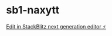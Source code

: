 # sb1-naxytt

[Edit in StackBlitz next generation editor ⚡️](https://stackblitz.com/~/github.com/kcfuler/sb1-naxytt)